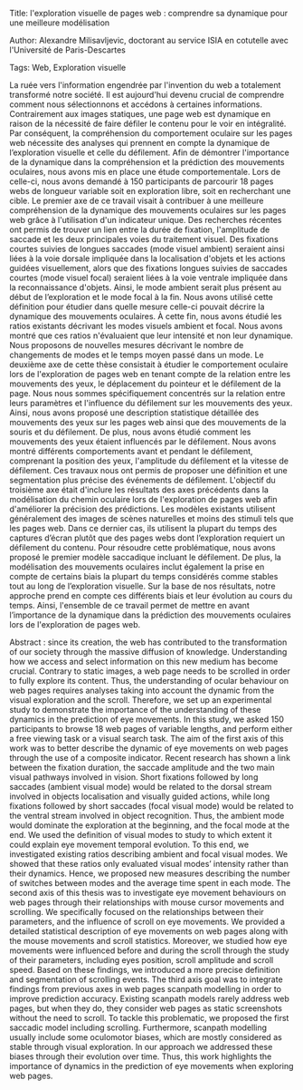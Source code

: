 Title: l'exploration visuelle de pages web : comprendre sa dynamique pour une meilleure modélisation

Author: Alexandre Milisavljevic, doctorant au service ISIA en cotutelle avec l'Université de Paris-Descartes

Tags: Web, Exploration visuelle

La ruée vers l'information engendrée par l'invention du web a totalement transformé notre société. Il est aujourd'hui devenu crucial de comprendre comment nous sélectionnons et accédons à certaines informations. Contrairement aux images statiques, une page web est dynamique en raison de la nécessité de faire défiler le contenu pour le voir en intégralité. Par conséquent, la compréhension du comportement oculaire sur les pages web nécessite des analyses qui prennent en compte la dynamique de l’exploration visuelle et celle du défilement. Afin de démontrer l'importance de la dynamique dans la compréhension et la prédiction des mouvements oculaires, nous avons mis en place une étude comportementale. Lors de celle-ci, nous avons demandé à 150 participants de parcourir 18 pages webs de longueur variable soit en exploration libre, soit en recherchant une cible. Le premier axe de ce travail visait à contribuer à une meilleure compréhension de la dynamique des mouvements oculaires sur les pages web grâce à l'utilisation d'un indicateur unique. Des recherches récentes ont permis de trouver un lien entre la durée de fixation, l'amplitude de saccade et les deux principales voies du traitement visuel. Des fixations courtes suivies de longues saccades (mode visuel ambient) seraient ainsi liées à la voie dorsale impliquée dans la localisation d'objets et les actions guidées visuellement, alors que des fixations longues suivies de saccades courtes (mode visuel focal) seraient liées à la voie ventrale impliquée dans la reconnaissance d'objets. Ainsi, le mode ambient serait plus présent au début de l’exploration et le mode focal à la fin. Nous avons utilisé cette définition pour étudier dans quelle mesure celle-ci pouvait décrire la dynamique des mouvements oculaires. À cette fin, nous avons étudié les ratios existants décrivant les modes visuels ambient et focal. Nous avons montré que ces ratios n'évaluaient que leur intensité et non leur dynamique. Nous proposons de nouvelles mesures décrivant le nombre de changements de modes et le temps moyen passé dans un mode. Le deuxième axe de cette thèse consistait à étudier le comportement oculaire lors de l'exploration de pages web en tenant compte de la relation entre les mouvements des 
yeux, le déplacement du pointeur et le défilement de la page. Nous nous sommes spécifiquement concentrés sur la relation entre leurs paramètres et l'influence du défilement sur les mouvements des yeux. Ainsi, nous avons proposé une description statistique détaillée des mouvements des yeux sur les pages web ainsi que des mouvements de la souris et du défilement. De plus, nous avons étudié comment les mouvements des yeux étaient influencés par le défilement. Nous avons montré différents comportements avant et pendant le défilement, comprenant la position des yeux, l'amplitude du défilement et la vitesse de défilement. Ces travaux nous ont permis de proposer une définition et une segmentation plus précise des événements de défilement. L'objectif du troisième axe était d'inclure les résultats des axes précédents dans la modélisation du chemin oculaire lors de l'exploration de pages web afin d'améliorer la précision des prédictions. Les modèles existants utilisent généralement des images de scènes naturelles et moins des stimuli tels que les pages web. Dans ce dernier cas, ils utilisent la plupart du temps des captures d’écran plutôt que des pages webs dont l’exploration requiert un défilement du contenu. Pour résoudre cette problématique, nous avons proposé le premier modèle saccadique incluant le défilement. De plus, la modélisation des mouvements oculaires inclut également la prise en compte de certains biais la plupart du temps considérés comme stables tout au long de l’exploration visuelle. Sur la base de nos résultats, notre approche prend en compte ces différents biais et leur évolution au cours du temps. Ainsi, l'ensemble de ce travail permet de mettre en avant l’importance de la dynamique dans la prédiction des mouvements oculaires lors de l'exploration de pages web.


Abstract : since its creation, the web has contributed to the transformation of our society through the massive diffusion of knowledge. Understanding how we access and select information on this new medium has become crucial. Contrary to static images, a web page needs to be scrolled in order to fully explore its content. Thus, the understanding of ocular behaviour on web pages requires analyses taking into account the dynamic from the visual exploration and the scroll. Therefore, we set up an experimental study to demonstrate the importance of the understanding of these dynamics in the prediction of eye movements. In this study, we asked 150 participants to browse 18 web pages of variable lengths, and perform either a free viewing task or a visual search task. The aim of the first axis of this work was to better describe the dynamic of eye movements on web pages through the use of a composite indicator. Recent research has shown a link between the fixation duration, the saccade amplitude and the two main visual pathways involved in vision. Short fixations followed by long saccades (ambient visual mode) would be related to the dorsal stream involved in objects localisation and visually guided actions, while long fixations followed by short saccades (focal visual mode) would be related to the ventral stream involved in object recognition. Thus, the ambient mode would dominate the exploration at the beginning, and the focal mode at the end. We used the definition of visual modes to study to which extent it could explain eye movement temporal evolution. To this end, we investigated existing ratios describing ambient and focal visual modes. We showed that these ratios only evaluated visual modes’ intensity rather than their dynamics. Hence, we proposed new measures describing the number of switches between modes and the average time spent in each mode. The second axis of this thesis was to investigate eye movement behaviours on web pages through their relationships with mouse cursor movements and scrolling. We specifically focused on the relationships between their parameters, and the influence of scroll on eye movements. We provided a detailed statistical description of eye movements on web pages along with the mouse movements and scroll statistics. Moreover, we studied how eye movements were influenced before and during the scroll through the study of their parameters, including eyes position, scroll amplitude and scroll speed. Based on these findings, we introduced a more precise definition and segmentation of scrolling events. The third axis goal was to integrate findings from previous
axes in web pages scanpath modelling in order to improve prediction accuracy. Existing scanpath models rarely address web pages, but when they do, they consider web pages as static screenshots without the need to scroll. To tackle this problematic, we proposed the first saccadic model including scrolling. Furthermore, scanpath modelling usually include some oculomotor biases, which are mostly considered as stable through visual exploration. In our approach we addressed these biases through their evolution over time. Thus, this work highlights the importance of dynamics in the prediction of eye movements when exploring web pages.
